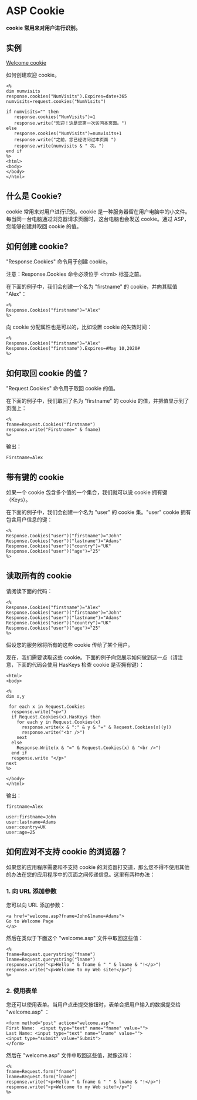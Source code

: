 # ASP Cookie

**cookie 常用来对用户进行识别。**

## 实例

[Welcome cookie](/tiy/s.asp?f=demo_aspe_cookies)

如何创建欢迎 cookie。

```
<%
dim numvisits
response.cookies("NumVisits").Expires=date+365 
numvisits=request.cookies("NumVisits")

if numvisits="" then
   response.cookies("NumVisits")=1
   response.write("欢迎！这是您第一次访问本页面。")
else
   response.cookies("NumVisits")=numvisits+1
   response.write("之前，您已经访问过本页面 ")
   response.write(numvisits & " 次。")
end if
%>
<html>
<body>
</body>
</html>

```

## 什么是 Cookie?

cookie 常用来对用户进行识别。cookie 是一种服务器留在用户电脑中的小文件。每当同一台电脑通过浏览器请求页面时，这台电脑也会发送 cookie。通过 ASP，您能够创建并取回 cookie 的值。

## 如何创建 cookie?

"Response.Cookies" 命令用于创建 cookie。

注意：Response.Cookies 命令必须位于 &lt;html&gt; 标签之前。

在下面的例子中，我们会创建一个名为 "firstname" 的 cookie，并向其赋值 "Alex"：

```
<%
Response.Cookies("firstname")="Alex"
%>

```

向 cookie 分配属性也是可以的，比如设置 cookie 的失效时间：

```
<%
Response.Cookies("firstname")="Alex" 
Response.Cookies("firstname").Expires=#May 10,2020#
%>

```

## 如何取回 cookie 的值？

"Request.Cookies" 命令用于取回 cookie 的值。

在下面的例子中，我们取回了名为 "firstname" 的 cookie 的值，并把值显示到了页面上：

```
<%
fname=Request.Cookies("firstname")
response.write("Firstname=" & fname)
%>
```

输出：

```
Firstname=Alex
```

## 带有键的 cookie

如果一个 cookie 包含多个值的一个集合，我们就可以说 cookie 拥有键（Keys）。

在下面的例子中，我们会创建一个名为 "user" 的 cookie 集。"user" cookie 拥有包含用户信息的键：

```
<%
Response.Cookies("user")("firstname")="John"
Response.Cookies("user")("lastname")="Adams"
Response.Cookies("user")("country")="UK"
Response.Cookies("user")("age")="25"
%>

```

## 读取所有的 cookie

请阅读下面的代码：

```
<%
Response.Cookies("firstname")="Alex"
Response.Cookies("user")("firstname")="John"
Response.Cookies("user")("lastname")="Adams"
Response.Cookies("user")("country")="UK"
Response.Cookies("user")("age")="25"
%>

```

假设您的服务器将所有的这些 cookie 传给了某个用户。

现在，我们需要读取这些 cookie。下面的例子向您展示如何做到这一点（请注意，下面的代码会使用 HasKeys 检查 cookie 是否拥有键）：

```
<html>
<body>

<%
dim x,y

 for each x in Request.Cookies
  response.write("<p>")
  if Request.Cookies(x).HasKeys then
    for each y in Request.Cookies(x)
      response.write(x & ":" & y & "=" & Request.Cookies(x)(y))
      response.write("<br />")
    next
  else
    Response.Write(x & "=" & Request.Cookies(x) & "<br />")
  end if
  response.write "</p>"
next
%>

</body>
</html>

```

输出：

```
firstname=Alex

user:firstname=John
user:lastname=Adams
user:country=UK
user:age=25

```

## 如何应对不支持 cookie 的浏览器？

如果您的应用程序需要和不支持 cookie 的浏览器打交道，那么您不得不使用其他的办法在您的应用程序中的页面之间传递信息。这里有两种办法：

### 1\. 向 URL 添加参数

您可以向 URL 添加参数：

```
<a href="welcome.asp?fname=John&lname=Adams">
Go to Welcome Page
</a>

```

然后在类似于下面这个 "welcome.asp" 文件中取回这些值：

```
<%
fname=Request.querystring("fname")
lname=Request.querystring("lname")
response.write("<p>Hello " & fname & " " & lname & "!</p>")
response.write("<p>Welcome to my Web site!</p>")
%>

```

### 2\. 使用表单

您还可以使用表单。当用户点击提交按钮时，表单会把用户输入的数据提交给 "welcome.asp" ：

```
<form method="post" action="welcome.asp">
First Name:  <input type="text" name="fname" value="">
Last Name: <input type="text" name="lname" value="">
<input type="submit" value="Submit">
</form>

```

然后在 "welcome.asp" 文件中取回这些值，就像这样：

```
<%
fname=Request.form("fname")
lname=Request.form("lname")
response.write("<p>Hello " & fname & " " & lname & "!</p>")
response.write("<p>Welcome to my Web site!</p>")
%>

```

